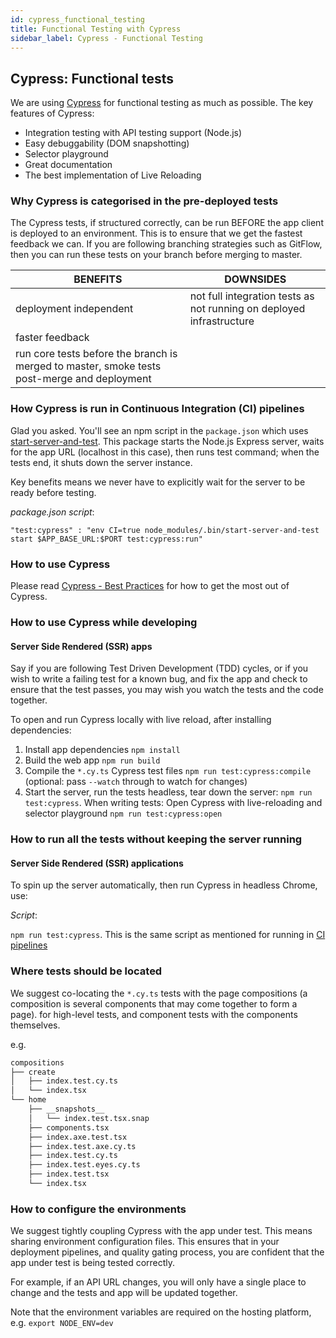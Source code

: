 ```yaml
---
id: cypress_functional_testing
title: Functional Testing with Cypress
sidebar_label: Cypress - Functional Testing
---
```


## Cypress: Functional tests

We are using [Cypress](https://docs.cypress.io/) for functional testing as much
as possible. The key features of Cypress:

- Integration testing with API testing support (Node.js)
- Easy debuggability (DOM snapshotting)
- Selector playground
- Great documentation
- The best implementation of Live Reloading

### Why Cypress is categorised in the pre-deployed tests

The Cypress tests, if structured correctly, can be run BEFORE the app client is deployed to an environment. This is to ensure that we get the fastest feedback we can. If you are following branching strategies such as GitFlow, then you can run these tests on your branch before merging to master.

| BENEFITS  | DOWNSIDES |
| ---       |  ---      |
| deployment independent | not full integration tests as not running on deployed infrastructure|
| faster feedback |  |
| run core tests before the branch is merged to master, smoke tests post-merge and deployment |  |

### How Cypress is run in Continuous Integration (CI) pipelines

Glad you asked. You'll see an npm script in the `package.json` which uses [start-server-and-test](https://github.com/bahmutov/start-server-and-test). This package starts the Node.js Express server, waits for the app URL (localhost in this case), then runs test command; when the tests end, it shuts down the server instance.

Key benefits means we never have to explicitly wait for the server to be ready before testing.

_package.json script_:

```text
"test:cypress" : "env CI=true node_modules/.bin/start-server-and-test start $APP_BASE_URL:$PORT test:cypress:run"
```

### How to use Cypress

Please read
[Cypress - Best Practices](https://docs.cypress.io/guides/references/best-practices.html)
for how to get the most out of Cypress.

### How to use Cypress while developing

#### Server Side Rendered (SSR) apps

Say if you are following Test Driven Development (TDD) cycles, or if you wish to write a failing test for a known bug, and fix the app and check to ensure that the test passes, you may wish you watch the tests and the code together.

To open and run Cypress locally with live reload, after installing dependencies:

1. Install app dependencies `npm install`
2. Build the web app `npm run build`
3. Compile the `*.cy.ts` Cypress test files `npm run test:cypress:compile`
   (optional: pass `--watch` through to watch for changes)
4. Start the server, run the tests headless, tear down the server:
   `npm run test:cypress`. When writing tests: Open Cypress with live-reloading
   and selector playground `npm run test:cypress:open`

### How to run all the tests without keeping the server running

#### Server Side Rendered (SSR) applications

To spin up the server automatically, then run Cypress in headless Chrome, use:

_Script_:

`npm run test:cypress`. This is the same script as mentioned for running in [CI pipelines](#how-is-cypress-run-in-continuous-integration-ci-pipelines)

### Where tests should be located

We suggest co-locating the `*.cy.ts` tests with the page compositions (a composition is several components that may come together to form a page). for high-level tests, and component tests with the components themselves.

e.g.

```bash
compositions
├── create
│   ├── index.test.cy.ts
│   └── index.tsx
└── home
    ├── __snapshots__
    │   └── index.test.tsx.snap
    ├── components.tsx
    ├── index.axe.test.tsx
    ├── index.test.axe.cy.ts
    ├── index.test.cy.ts
    ├── index.test.eyes.cy.ts
    ├── index.test.tsx
    └── index.tsx
```

### How to configure the environments

We suggest tightly coupling Cypress with the app under test. This means sharing environment configuration files. This ensures that in your deployment pipelines, and quality gating process, you are confident that the app under test is being tested correctly.

For example, if an API URL changes, you will only have a single place to change and the tests and app will be updated together.

 Note that the environment variables are required on the hosting platform, e.g.
`export NODE_ENV=dev`

